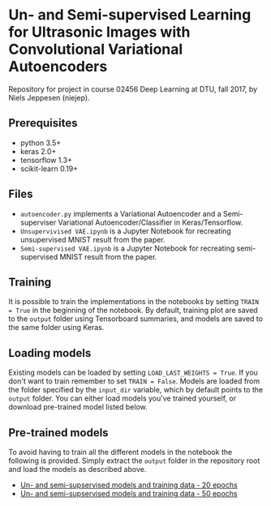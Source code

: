 # Un- and Semi-supervised Learning for Ultrasonic Images with Convolutional Variational Autoencoders
Repository for project in course 02456 Deep Learning at DTU, fall 2017, by Niels Jeppesen (niejep).

## Prerequisites
- python 3.5+
- keras 2.0+
- tensorflow 1.3+
- scikit-learn 0.19+

## Files
- `autoencoder.py` implements a Variational Autoencoder and a Semi-superviser Variational Autoencoder/Classifier in Keras/Tensorflow.
- `Unsupervivised VAE.ipynb` is a Jupyter Notebook for recreating unsupervised MNIST result from the paper.
- `Semi-supervised VAE.ipynb` is a Jupyter Notebook for recreating semi-supervised MNIST result from the paper.

## Training
It is possible to train the implementations in the notebooks by setting `TRAIN = True` in the beginning of the notebook. By default, training plot are saved to the `output` folder using Tensorboard summaries, and models are saved to the same folder using Keras.

## Loading models
Existing models can be loaded by setting `LOAD_LAST_WEIGHTS = True`. If you don't want to train remember to set `TRAIN = False`. Models are loaded from the folder specified by the `input_dir` variable, which by default points to the `output` folder. You can either load models you've trained yourself, or download pre-trained model listed below.

## Pre-trained models
To avoid having to train all the different models in the notebook the following is provided. Simply extract the `output` folder in the repository root and load the models as described above.
- [Un- and semi-supservised models and training data - 20 epochs](https://dtudk-my.sharepoint.com/personal/niejep_win_dtu_dk/_layouts/15/guestaccess.aspx?docid=08ad1ee819e3147cc82a75538d0a2b814&authkey=Aaq-NtLBwlea5Hcr31_PP74&e=0a57997c44c348b496b538deff85fc7c)
- [Un- and semi-supservised models and training data - 50 epochs](https://dtudk-my.sharepoint.com/personal/niejep_win_dtu_dk/_layouts/15/guestaccess.aspx?docid=0c669047acb1d4776ad2aa469b10628d2&authkey=AUSyqb8uL9d1slvUZKVJ2CQ&e=dd428cda08d94d668ba175d4f55751d5)